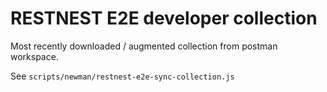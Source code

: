 # RESTNEST E2E developer collection

Most recently downloaded / augmented collection from postman workspace.

See ```scripts/newman/restnest-e2e-sync-collection.js```